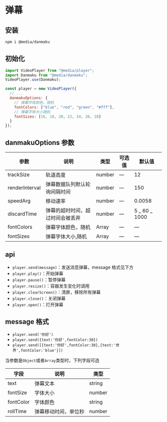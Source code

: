 # 弹幕

## 安装

```bash
npm i @media/danmaku
```

## 初始化

```javascript
import VideoPlayer from "@media/player";
import Danmaku from "@media/danmaku";
VideoPlayer.use(Danmaku);

const player = new VideoPlayer({
  // ...
  danmakuOptions: {
    // 弹幕字体颜色，随机
    fontColors: ["blue", "red", "green", "#fff"],
    // 弹幕字体大小随机
    fontSizes: [16, 18, 20, 22, 24, 26, 28]
  }
});
```

## danmakuOptions 参数

| 参数           | 说明                             | 类型          | 可选值 | 默认值        |
| -------------- | -------------------------------- | ------------- | ------ | ------------- |
| trackSize      | 轨道高度                         | number        | —      | 12            |
| renderInterval | 弹幕数据队列默认轮询间隔时间     | number        | —      | 150           |
| speedArg       | 移动速率                         | number        | —      | 0.0058        |
| discardTime    | 弹幕的超时时间，超过时间会被丢弃 | number        | —      | 5 _ 60 _ 1000 |
| fontColors     | 弹幕字体颜色，随机               | Array<string> | —      | —             |
| fontSizes      | 弹幕字体大小,随机                | Array<number> | —      | —             |

## api

- `player.send(message)`：发送消息弹幕，message 格式见下方
- `player.play()`：开始弹幕
- `player.pause()`：暂停弹幕
- `player.resize()`：容器发生变化时调用
- `player.clearScreen()`：清屏，移除所有弹幕
- `player.close()`：关闭弹幕
- `player.open()`：打开弹幕

## message 格式

- `player.send('你好')`
- `player.send({text:'你好',fontColor:30})`
- `player.send([{text:'你好',fontColor:30},{text:'世界',fontColor:'blue'}])`

当参数是`Object`或者`Array`类型时，下列字段可选

| 字段      | 说明         | 类型   |
| --------- | ------------ | ------ |
| text      | 弹幕文本     | string |
| fontSize  | 字体大小     | number |
| fontColor | 字体颜色     | string |
| rollTime  | 弹幕移动时间，单位秒 | number |
